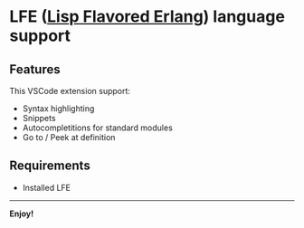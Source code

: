 # **LFE ([Lisp Flavored Erlang](https://lfe.io/)) language support**


## Features

This VSCode extension support:
- Syntax highlighting
- Snippets
- Autocompletitions for standard modules
- Go to / Peek at definition


## Requirements
- Installed LFE 

---


**Enjoy!**

